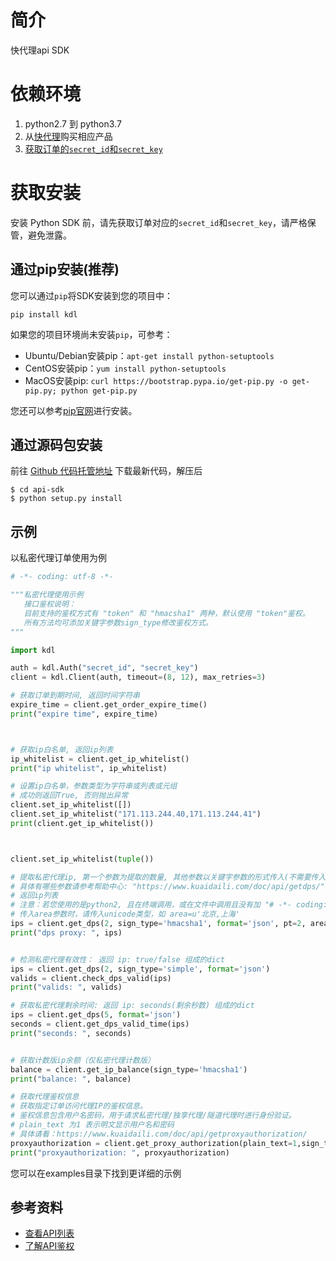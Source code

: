 # 简介
快代理api SDK

# 依赖环境
1. python2.7 到 python3.7
2. 从[快代理](https://www.kuaidaili.com)购买相应产品
3. [获取订单的`secret_id`和`secret_key`](https://www.kuaidaili.com/usercenter/api/secret/)

# 获取安装
安装 Python SDK 前，请先获取订单对应的`secret_id`和`secret_key`，请严格保管，避免泄露。

## 通过pip安装(推荐)
您可以通过`pip`将SDK安装到您的项目中：
```
pip install kdl
```

如果您的项目环境尚未安装`pip`，可参考：
* Ubuntu/Debian安装pip：`apt-get install python-setuptools`
* CentOS安装pip：`yum install python-setuptools`
* MacOS安装pip: `curl https://bootstrap.pypa.io/get-pip.py -o get-pip.py; python get-pip.py`

您还可以参考[pip官网](https://pip.pypa.io/en/stable/installing/?spm=a3c0i.o32026zh.a3.6.74134958lLSo6o)进行安装。

## 通过源码包安装
前往 [Github 代码托管地址](https://github.com/kuaidaili/python-sdk/tree/master/api-sdk) 下载最新代码，解压后

```
$ cd api-sdk
$ python setup.py install
```

## 示例
以私密代理订单使用为例
``` python
# -*- coding: utf-8 -*-

"""私密代理使用示例
   接口鉴权说明：
   目前支持的鉴权方式有 "token" 和 "hmacsha1" 两种，默认使用 "token"鉴权。
   所有方法均可添加关键字参数sign_type修改鉴权方式。
"""

import kdl

auth = kdl.Auth("secret_id", "secret_key")
client = kdl.Client(auth, timeout=(8, 12), max_retries=3)

# 获取订单到期时间, 返回时间字符串
expire_time = client.get_order_expire_time()
print("expire time", expire_time)



# 获取ip白名单, 返回ip列表
ip_whitelist = client.get_ip_whitelist()
print("ip whitelist", ip_whitelist)

# 设置ip白名单，参数类型为字符串或列表或元组
# 成功则返回True, 否则抛出异常
client.set_ip_whitelist([])
client.set_ip_whitelist("171.113.244.40,171.113.244.41")
print(client.get_ip_whitelist())



client.set_ip_whitelist(tuple())

# 提取私密代理ip, 第一个参数为提取的数量, 其他参数以关键字参数的形式传入(不需要传入signature和timestamp)
# 具体有哪些参数请参考帮助中心: "https://www.kuaidaili.com/doc/api/getdps/"
# 返回ip列表
# 注意：若您使用的是python2, 且在终端调用，或在文件中调用且没有加 "# -*- coding: utf-8 -*-" 的话
# 传入area参数时，请传入unicode类型，如 area=u'北京,上海'
ips = client.get_dps(2, sign_type='hmacsha1', format='json', pt=2, area='北京,上海,广东')
print("dps proxy: ", ips)


# 检测私密代理有效性： 返回 ip: true/false 组成的dict
ips = client.get_dps(2, sign_type='simple', format='json')
valids = client.check_dps_valid(ips)
print("valids: ", valids)

# 获取私密代理剩余时间: 返回 ip: seconds(剩余秒数) 组成的dict
ips = client.get_dps(5, format='json')
seconds = client.get_dps_valid_time(ips)
print("seconds: ", seconds)


# 获取计数版ip余额（仅私密代理计数版）
balance = client.get_ip_balance(sign_type='hmacsha1')
print("balance: ", balance)

# 获取代理鉴权信息
# 获取指定订单访问代理IP的鉴权信息。
# 鉴权信息包含用户名密码，用于请求私密代理/独享代理/隧道代理时进行身份验证。
# plain_text 为1 表示明文显示用户名和密码
# 具体请看：https://www.kuaidaili.com/doc/api/getproxyauthorization/
proxyauthorization = client.get_proxy_authorization(plain_text=1,sign_type='simple')
print("proxyauthorization: ", proxyauthorization)
```
您可以在examples目录下找到更详细的示例

## 参考资料

* [查看API列表](https://www.kuaidaili.com/doc/api/)
* [了解API鉴权](https://www.kuaidaili.com/doc/api/auth/)
